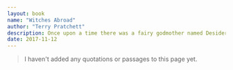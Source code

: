```yaml
---
layout: book
name: "Witches Abroad"
author: "Terry Pratchett"
description: Once upon a time there was a fairy godmother named Desiderata who had a good heart, a wise head, and poor planning skills—which unfortunately left the Princess Emberella in the care of her other (not quite so good and wise) godmother. So now it's up to Magrat Garlick, Granny Weatherwax, and Nanny Ogg to hop on broomsticks and make for far-distant Genua to ensure the servant girl doesn't marry the Prince.
date: 2017-11-12
---
```


> I haven't added any quotations or passages to this page yet.
